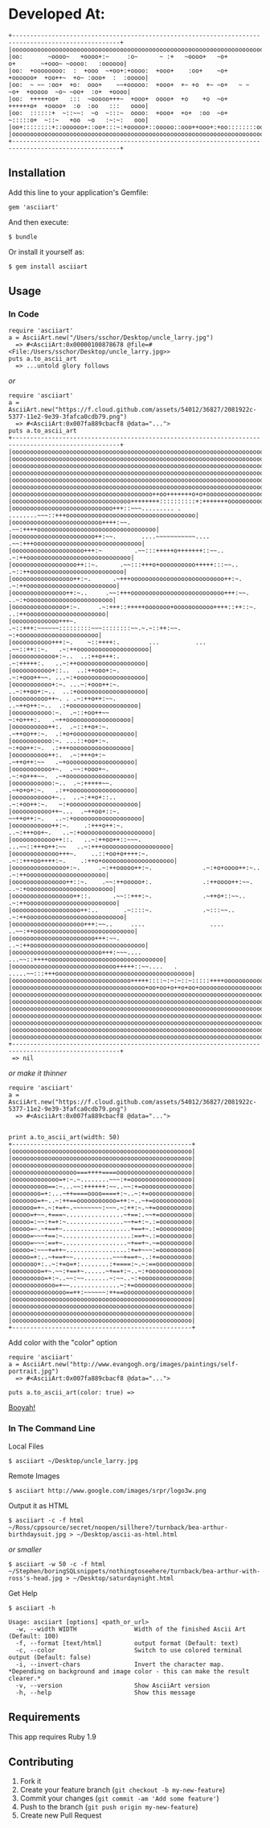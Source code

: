# Developed At:

    +----------------------------------------------------------------------------------------------------+
    |oooooooooooooooooooooooooooooooooooooooooooooooooooooooooooooooooooooooooooooooooooooooooooooooooooo|
    |oo:       ~oooo~   +oooo+:~     :o~      ~ :+   ~oooo+   ~o+        o+       ~+ooo~ ~oooo:   :oooooo|
    |oo:  +oooooooo:  :  +ooo  ~+oo+:+oooo:  +ooo+    :oo+    ~o+  +oooooo+  +oo++~  +o~ :ooo+  :  :ooooo|
    |oo:  ~ ~~ :oo+  +o:  ooo+    ~~+ooooo:  +ooo+  +~ +o  +~ ~o+   ~ ~ ~o+  +ooooo  ~o~ ~oo+  :o+  +oooo|
    |oo:  +++++oo+   :::  ~ooooo+++~  +ooo+  oooo+  +o    +o  ~o+  ++++++o+  +oooo+  :o  :oo   :::   oooo|
    |oo:  ::::::+  ~::~~:  ~o  ~:::~  oooo:  +ooo+  +o+  :oo  ~o+  ~:::::o+  ~::~   +oo  ~o   :~:~:   ooo|
    |oo+::::::::+::oooooo+::oo+:::~:+ooooo+::ooooo::ooo++ooo+:+oo::::::::oo::::::++oooo+:+o::+oooooo::+oo|
    |oooooooooooooooooooooooooooooooooooooooooooooooooooooooooooooooooooooooooooooooooooooooooooooooooooo|
    +----------------------------------------------------------------------------------------------------+

## Installation

Add this line to your application's Gemfile:

    gem 'asciiart'

And then execute:

    $ bundle

Or install it yourself as:

    $ gem install asciiart

## Usage

### In Code

    require 'asciiart'
    a = AsciiArt.new("/Users/sschor/Desktop/uncle_larry.jpg")
      => #<AsciiArt:0x00000100878678 @file=#<File:/Users/sschor/Desktop/uncle_larry.jpg>>
    puts a.to_ascii_art
      => ...untold glory follows

_or_

    require 'asciiart'
    a = AsciiArt.new("https://f.cloud.github.com/assets/54012/36827/2081922c-5377-11e2-9e39-3fafca0cdb79.png")
      => #<AsciiArt:0x007fa889cbacf8 @data="...">
    puts a.to_ascii_art
    +----------------------------------------------------------------------------------------------------+
    |oooooooooooooooooooooooooooooooooooooooooooooooooooooooooooooooooooooooooooooooooooooooooooooooooooo|
    |oooooooooooooooooooooooooooooooooooooooooooooooooooooooooooooooooooooooooooooooooooooooooooooooooooo|
    |oooooooooooooooooooooooooooooooooooooooooooooooooooooooooooooooooooooooooooooooooooooooooooooooooooo|
    |oooooooooooooooooooooooooooooooooooooooooooooooooooooooooooooooooooooooooooooooooooooooooooooooooooo|
    |oooooooooooooooooooooooooooooooooooooooooooooooooooooooooooooooooooooooooooooooooooooooooooooooooooo|
    |oooooooooooooooooooooooooooooooooooooooooooooooooooooooooooooooooooooooooooooooooooooooooooooooooooo|
    |ooooooooooooooooooooooooooooooooooooooo++oo+++++++o+o+oooooooooooooooooooooooooooooooooooooooooooooo|
    |ooooooooooooooooooooooooooooooooo++++++++::::::::::+:+++++++oooooooooooooooooooooooooooooooooooooooo|
    |oooooooooooooooooooooooooooo+++::~~~......... . ........~~~::+++oooooooooooooooooooooooooooooooooooo|
    |ooooooooooooooooooooooooo++++:~~.                          .~~:++++ooooooooooooooooooooooooooooooooo|
    |ooooooooooooooooooooooo++:~~.       ....~~~~~~~~~~~....        .~~:+++oooooooooooooooooooooooooooooo|
    |oooooooooooooooooooo+++:~         .~~:::+++++o+++++++::~~..       .~:++ooooooooooooooooooooooooooooo|
    |oooooooooooooooooo++::~.      .~~:::+++o+oooooooooo+++++:::~~..     .~::++oooooooooooooooooooooooooo|
    |ooooooooooooooooo++:~.      .~+++oooooooooooooooooooooooooo++:~.      .~:++ooooooooooooooooooooooooo|
    |ooooooooooooooo++:~..     .~~:+++oooooooooooooooooooooooooo+++:~~.     ..~:+oooooooooooooooooooooooo|
    |ooooooooooooooo+:~.     .~:+++::+++++ooooooo+ooooooooooo++++::++::~.     ..:++oooooooooooooooooooooo|
    |ooooooooooooo+++~.    .~::+++:~~~~~~:::::::::~~~::::::::~~.~.~::++:~~.     ~:+oooooooooooooooooooooo|
    |ooooooooooo+++:~.    ~::++++:.        ...          ...       .~~::++::~.   .~:++oooooooooooooooooooo|
    |oooooooooooo+:~..  ..:++o+++:.                                .~:+++++:.   ..~:++ooooooooooooooooooo|
    |ooooooooooo+::..  ..:++ooo+:~.                                .~:+ooo++~~. ...~:+ooooooooooooooooooo|
    |ooooooooooo+:~. ...~:+ooo++:~.                                ..~:++oo+:~..  ..:+ooooooooooooooooooo|
    |oooooooooo++~. . .~:++o++:~~.                                   ..~++o++:~..  .:+ooooooooooooooooooo|
    |ooooooooooo:~.  .~::+oo++~~                                       ~:+o+++:.   .~++oooooooooooooooooo|
    |oooooooooo++:.  .~::++o+:~.                                      .~++oo++:~.  .:+o+ooooooooooooooooo|
    |ooooooooooo:~. ...::+oo+:~.                                       ~:+oo++:~.  .:+++ooooooooooooooooo|
    |oooooooooo++:.  .~:+++o+:~                                       .~++o++:~~   .~+ooooooooooooooooooo|
    |ooooooooooo+~.  .~~:+ooo+~.                                      .~:+o+++~~.  .~+ooooooooooooooooooo|
    |ooooooooooo:~..  .~:+++++~~.                                     .~+o+o+:~.   .:++oooooooooooooooooo|
    |ooooooooooo+~..  ..~:++o+::..                                   .~:+oo++:~.   ~:+ooooooooooooooooooo|
    |ooooooooooo++~...  .~++oo+::~.                                 ~~++o++:~.   ..~:+ooooooooooooooooooo|
    |ooooooooooo++:~.    .:+++o++:~.                             ..~:+++oo+~.   ..~:+oooooooooooooooooooo|
    |oooooooooooo++::.   ..~:++oo++::~~~.                   ...~~::+++o++:~~   ..~:+++ooooooooooooooooooo|
    |ooooooooooooo+++~.    ..::+oo+o++++:~.                .~::+++oo++++:~.    .:++o+oooooooooooooooooooo|
    |ooooooooooooooo+:~.     .~:++ooooo++:~.              .~:+o+oooo++:~..    .~:++oooooooooooooooooooooo|
    |ooooooooooooooo++::~.    .~~:++ooooo+:.              .:++oooo++:~~.    ..~:+oooooooooooooooooooooooo|
    |ooooooooooooooooo++::.      .~~::+++:~.              .~++o+::~~..     .~:++ooooooooooooooooooooooooo|
    |ooooooooooooooooooo++:..       .~::::~.              .~:::~~..      .~:++ooooooooooooooooooooooooooo|
    |oooooooooooooooooooo+++:~~..     ....                  ....      ..~~:++oooooooooooooooooooooooooooo|
    |ooooooooooooooooooooooo+++:~~.                                ..~:++oooooooooooooooooooooooooooooooo|
    |ooooooooooooooooooooooooo+++:~~~....                     ...~~::++++oooooooooooooooooooooooooooooooo|
    |ooooooooooooooooooooooooooooo+++++::~~....   .   .....~~:::+++oooooooooooooooooooooooooooooooooooooo|
    |ooooooooooooooooooooooooooooooooo+++++::::~:~:~::~:::::++++ooooooooooooooooooooooooooooooooooooooooo|
    |ooooooooooooooooooooooooooooooooooooo+oo+oo+o++o+oo+oooooooooooooooooooooooooooooooooooooooooooooooo|
    |oooooooooooooooooooooooooooooooooooooooooooooooooooooooooooooooooooooooooooooooooooooooooooooooooooo|
    |oooooooooooooooooooooooooooooooooooooooooooooooooooooooooooooooooooooooooooooooooooooooooooooooooooo|
    |oooooooooooooooooooooooooooooooooooooooooooooooooooooooooooooooooooooooooooooooooooooooooooooooooooo|
    |oooooooooooooooooooooooooooooooooooooooooooooooooooooooooooooooooooooooooooooooooooooooooooooooooooo|
    |oooooooooooooooooooooooooooooooooooooooooooooooooooooooooooooooooooooooooooooooooooooooooooooooooooo|
    |oooooooooooooooooooooooooooooooooooooooooooooooooooooooooooooooooooooooooooooooooooooooooooooooooooo|
    |oooooooooooooooooooooooooooooooooooooooooooooooooooooooooooooooooooooooooooooooooooooooooooooooooooo|
    +----------------------------------------------------------------------------------------------------+
     => nil

_or make it thinner_

	require 'asciiart'
    a = AsciiArt.new("https://f.cloud.github.com/assets/54012/36827/2081922c-5377-11e2-9e39-3fafca0cdb79.png")
      => #<AsciiArt:0x007fa889cbacf8 @data="...">


	print a.to_ascii_art(width: 50)
	+--------------------------------------------------+
	|oooooooooooooooooooooooooooooooooooooooooooooooooo|
	|oooooooooooooooooooooooooooooooooooooooooooooooooo|
	|oooooooooooooooooooooooooooooooooooooooooooooooooo|
	|oooooooooooooooooo===++++====ooooooooooooooooooooo|
	|ooooooooooooo=+:~.~........~~~:+=ooooooooooooooooo|
	|oooooooooo==:~...~~:++++++:~~..~~:+=oooooooooooooo|
	|oooooooo=+:...~++====oooo====+:~..~:+=oooooooooooo|
	|ooooooo=+~..~:++==ooooooooooo=++:~..~+=ooooooooooo|
	|oooooo=+~.~:+=+~.~~~~~~~~:~~~.~:++:~.~+=oooooooooo|
	|ooooo=+~~.+===~................~+==:.~~+=ooooooooo|
	|ooooo=:~~:+=+:~................~~+=+:~.:=ooooooooo|
	|ooooo=~.~+==+~...................+==+~.:=ooooooooo|
	|ooooo=~~~+==:~...................:==+~.:=ooooooooo|
	|ooooo=~~~:==+~..................~+==+~.~=ooooooooo|
	|ooooo=:~~~+=++~.................:+=+~~~:=ooooooooo|
	|ooooo=+:..~+==+~~...........~~~+==+~..:+=ooooooooo|
	|ooooooo+:..~:+=o=+:........:+====:~.~:==oooooooooo|
	|oooooooo=+~.~~:+==+~......~+==+:~..~:+oooooooooooo|
	|ooooooooo=+:~..~~:~~.......~:~~..~:+oooooooooooooo|
	|oooooooooooo=+~~..............~:+=oooooooooooooooo|
	|ooooooooooooooo==++:~~~~~~:++==ooooooooooooooooooo|
	|oooooooooooooooooooooooooooooooooooooooooooooooooo|
	|oooooooooooooooooooooooooooooooooooooooooooooooooo|
	|oooooooooooooooooooooooooooooooooooooooooooooooooo|
	|oooooooooooooooooooooooooooooooooooooooooooooooooo|
	+--------------------------------------------------+

Add color with the "color" option

	require 'asciiart'
    a = AsciiArt.new("http://www.evangogh.org/images/paintings/self-portrait.jpg")
      => #<AsciiArt:0x007fa889cbacf8 @data="...">

	puts a.to_ascii_art(color: true) =>

[Booyah!](http://farm9.staticflickr.com/8080/8424360420_8011af48fe_b.jpg)

### In The Command Line

Local Files

    $ asciiart ~/Desktop/uncle_larry.jpg

Remote Images

    $ asciiart http://www.google.com/images/srpr/logo3w.png

Output it as HTML

    $ asciiart -c -f html ~/Ross/cppsource/secret/noopen/sillhere?/turnback/bea-arthur-birthdaysuit.jpg > ~/Desktop/ascii-as-html.html

_or smaller_

    $ asciiart -w 50 -c -f html ~/Stephen/boringSQLsnippets/nothingtoseehere/turnback/bea-arthur-with-ross's-head.jpg > ~/Desktop/saturdaynight.html

Get Help

	$ asciiart -h

	Usage: asciiart [options] <path_or_url>
      -w, --width WIDTH                Width of the finished Ascii Art (Default: 100)
      -f, --format [text/html]         output format (Default: text)
      -c, --color                      Switch to use colored terminal output (Default: false)
      -i, --invert-chars               Invert the character map. *Depending on background and image color - this can make the result clearer.*
      -v, --version                    Show AsciiArt version
      -h, --help                       Show this message

## Requirements

This app requires Ruby 1.9

## Contributing

1. Fork it
2. Create your feature branch (`git checkout -b my-new-feature`)
3. Commit your changes (`git commit -am 'Add some feature'`)
4. Push to the branch (`git push origin my-new-feature`)
5. Create new Pull Request
